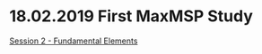 # 18.02.2019 First MaxMSP Study 

[Session 2 - Fundamental Elements](https://www.kadenze.com/courses/programming-max-structuring-interactive-software-for-digital-arts-i/sessions/fundamental-elements)
